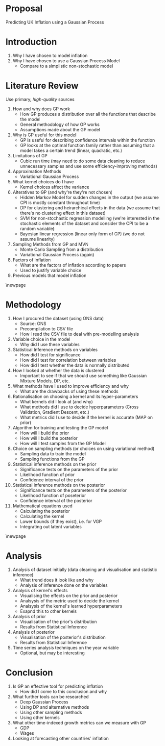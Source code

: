 # Proposal
Predicting UK Inflation using a Gaussian Process

# Introduction
1. Why I have chosen to model inflation
2. Why I have chosen to use a Gaussian Process Model
    * Compare to a simplistic non-stochastic model

# Literature Review
Use primary, *high-quality* sources
1. How and why does GP work
    * How GP produces a distribution over all the functions that describe the model
    * General methodology of how GP works
    * Assumptions made about the GP model
2. Why is GP useful for this model
    * GP is useful for describing  confidence intervals within the function
    * GP looks at the optimal function family rather than assuming that a model takes a certain trend (linear, quadratic, etc.)
3. Limitations of GP
    * Cubic run time (may need to do some data cleaning to reduce unnecessary samples and use some efficiency-improving methods)
4. Approximation Methods
    * Variational Gaussian Process
5. What kernel choices do I have
    * Kernel choices affect the variance
6. Alteratives to GP (and why're they're not chosen)
    * Hidden Markov Model for sudden changes in the output (we assume CPI is mostly constant throughout time)
    * DP for clustering and heirarchical effects in the data (we assume that there's no clustering effect in this dataset)
    * SVM for non-stochastic regression modelling (we're interested in the stochastic elements of the dataset and consider the CPI to be a random variable)
    * Bayesian linear regression (linear only form of GP) (we do not assume linearity)
7. Sampling Methods from GP and MVN
    * Monte Carlo Sampling from a distribution
    * Variational Gaussian Process (again)
8. Factors of inflation
    * What are the factors of inflation according to papers
    * Used to justify variable choice
9. Previous models that model inflation

\newpage

# Methodology
1. How I procured the dataset (using ONS data)
    * Source: ONS
    * Precompilation to CSV file
    * How I read the CSV file to deal with pre-modelling analysis
2. Variable choice in the model
    * Why did I use these variables
3. Statistical Inference methods on variables
    * How did I test for significance
    * How did I test for correlation between variables
    * How did I test whether the data is normally distributed
4. How I looked at whether the data is clustered
    * Important to see if that we should use something like Gaussian Mixture Models, DP, etc.
5. What methods have I used to improve efficiency and why
    * What are the drawbacks of using these methods
6. Rationalisation on choosing a kernel and its hyper-parameters
    * What kernels did I look at (and why)
    * What methods did I use to decide hyperparameters (Cross Validation, Gradient Descent, etc.)
    * What metrics did I use to decide if the kernel is accurate (MAP on prior)
7. Algorithm for training and testing the GP model
    * How will I build the prior
    * How will I build the posterior
    * How will I test samples from the GP Model
8. Choice on sampling methods (or choices on using variational method)
    * Sampling data to train the model
    * Sampling functions from the GP
9. Statistical inference methods on the prior
    * Significance tests on the parameters of the prior
    * Likelihood function of prior
    * Confidence interval of the prior
10. Statistical inference methods on the posterior
    * Significance tests on the parameters of the posterior
    * Likelihood function of poseterior
    * Confidence interval of the posterior
11. Mathematical equations used
    * Calculating the posterior
    * Calculating the kernel
    * Lower bounds (if they exist), i.e. for VGP
    * Integrating out latent variables

\newpage

# Analysis
1. Analysis of dataset initially (data cleaning and visualisation and statistic inference)
    * What trend does it look like and why
    * Analysis of inference done on the variables
2. Analysis of kernel's effects
    * Visualising the effects on the prior and posterior
    * Analsysis of the metric used to decide the kernel
    * Analsysis of the kernel's learned hyperparameters
    * Exapnd this to other kernels
3. Analysis of prior
    * Visualisation of the prior's distribution
    * Results from Statistical Inference
4. Analysis of posterior
    * Visualisation of the posterior's distribution
    * Results from Statistical Inference
5. Time series analysis techniques on the year variable
    * Optional, but may be interesting

# Conclusion
1. Is GP an effective tool for predicting inflation
    * How did I come to this conclusion and why
2. What further tools can be researched
    * Deep Gaussian Process
    * Using DP and alternative methods
    * Using other sampling methods
    * Using other kernels
3. What other time-indexed growth metrics can we measure with GP
    * GDP
    * Wages
4. Looking at forecasting other countries' inflation

